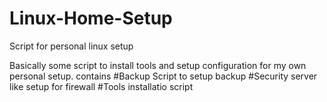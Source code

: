 # Linux-Home-Setup
Script for personal linux setup

Basically some script to install tools and setup configuration for my own personal setup. 
contains 
#Backup Script to setup backup
#Security server like setup for firewall
#Tools installatio script

